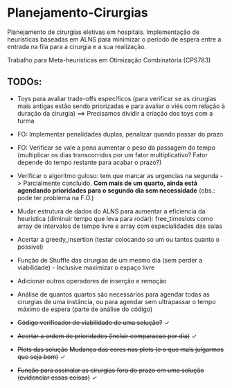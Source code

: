 # Planejamento-Cirurgias
Planejamento de cirurgias eletivas em hospitais. Implementação de heurísticas 
baseadas em ALNS para minimizar o período de espera entre a entrada na fila para 
a cirurgia e a sua realização.

Trabalho para Meta-heurísticas em Otimização Combinatória (CPS783)




## TODOs:
- Toys para avaliar trade-offs específicos (para verificar se as cirurgias 
mais antigas estão sendo priorizadas e para avaliar o viés com relação à 
duração da cirurgia)  ==> Precisamos dividir a criação dos toys com a turma
- FO: Implementar penalidades duplas, penalizar quando passar do prazo
- FO: Verificar se vale a pena aumentar o peso da passagem do tempo 
(multiplicar os dias transcorridos por um fator multiplicativo? Fator depende 
do tempo restante para acabar o prazo?)
- Verificar o algoritmo guloso: tem que marcar as urgencias na segunda -> 
Parcialmente concluido. **Com mais de um quarto, ainda está agendando 
prioridades para o segundo dia sem necessidade** (obs.: pode ter problema 
na F.O.)
- Mudar estrutura de dados do ALNS para aumentar a eficiencia da heuristica 
(diminuir tempo que leva para rodar): free_timeslots como array de intervalos 
de tempo livre e array com especialidades das salas
- Acertar a greedy_insertion (testar colocando so um ou tantos quanto o possivel)
- Função de Shuffle das cirurgias de um mesmo dia (sem perder a viabilidade) - 
Inclusive maximizar o espaço livre
- Adicionar outros operadores de inserção e remoção
- Análise de quantos quartos são necessários para agendar todas as cirurgias de 
uma instância, ou para agendar sem ultrapassar o tempo máximo de espera 
(parte de análise do código)


- ~~Código verificador de viabilidade de uma solução?~~ ✓
- ~~Acertar a ordem de prioridades (incluir comparacao 
por dia)~~ ✓
- ~~Plots das solução~~ ~~Mudança das cores nas plots 
(e o que mais julgarmos que seja bom)~~  ✓
- ~~Função para assinalar as cirurgias fora do prazo em uma solução 
(evidenciar essas coisas)~~ ✓